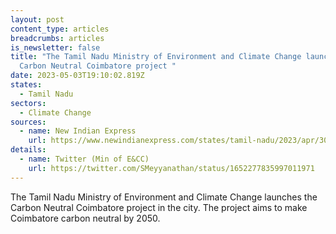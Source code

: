 ```yaml
---
layout: post
content_type: articles
breadcrumbs: articles
is_newsletter: false
title: "The Tamil Nadu Ministry of Environment and Climate Change launches the
  Carbon Neutral Coimbatore project "
date: 2023-05-03T19:10:02.819Z
states:
  - Tamil Nadu
sectors:
  - Climate Change
sources:
  - name: New Indian Express
    url: https://www.newindianexpress.com/states/tamil-nadu/2023/apr/30/tamil-nadu-minister-launches-carbon-neutral-coimbatore-project-firstin-state-2570631.html
details:
  - name: Twitter (Min of E&CC)
    url: https://twitter.com/SMeyyanathan/status/1652277835997011971
---
```

The Tamil Nadu Ministry of Environment and Climate Change launches the Carbon Neutral Coimbatore project in the city. The project aims to make Coimbatore carbon neutral by 2050.

